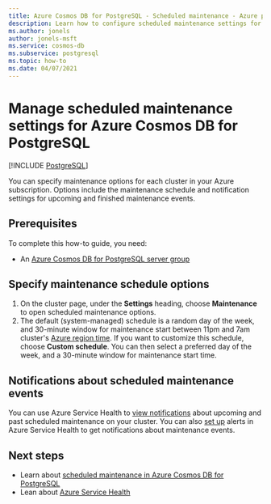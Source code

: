 ```yaml
---
title: Azure Cosmos DB for PostgreSQL - Scheduled maintenance - Azure portal
description: Learn how to configure scheduled maintenance settings for an Azure Cosmos DB for PostgreSQL from the Azure portal.
ms.author: jonels
author: jonels-msft
ms.service: cosmos-db
ms.subservice: postgresql
ms.topic: how-to
ms.date: 04/07/2021
---
```


# Manage scheduled maintenance settings for Azure Cosmos DB for PostgreSQL

[!INCLUDE [PostgreSQL](../includes/appliesto-postgresql.md)]

You can specify maintenance options for each cluster in
your Azure subscription. Options include the maintenance schedule and
notification settings for upcoming and finished maintenance events.

## Prerequisites

To complete this how-to guide, you need:

- An [Azure Cosmos DB for PostgreSQL server
  group](quickstart-create-portal.md)

## Specify maintenance schedule options

1. On the cluster page, under the **Settings** heading,
   choose **Maintenance** to open scheduled maintenance options.
2. The default (system-managed) schedule is a random day of the week, and
   30-minute window for maintenance start between 11pm and 7am cluster's
   [Azure region time](https://go.microsoft.com/fwlink/?linkid=2143646). If you
   want to customize this schedule, choose **Custom schedule**. You can then
   select a preferred day of the week, and a 30-minute window for maintenance
   start time.

## Notifications about scheduled maintenance events

You can use Azure Service Health to [view
notifications](../../service-health/service-notifications.md) about upcoming
and past scheduled maintenance on your cluster. You can
also [set up](../../service-health/resource-health-alert-monitor-guide.md)
alerts in Azure Service Health to get notifications about maintenance events.

## Next steps

* Learn about [scheduled maintenance in Azure Cosmos DB for PostgreSQL](concepts-maintenance.md)
* Lean about [Azure Service Health](../../service-health/overview.md)
